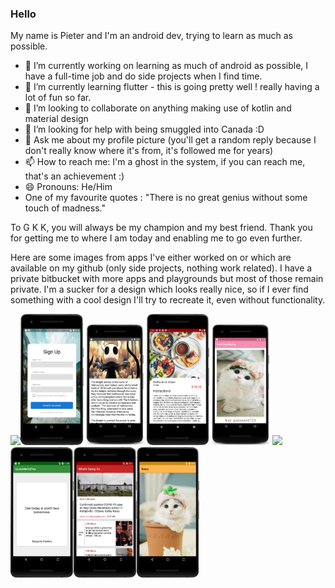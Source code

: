 ### Hello 

My name is Pieter and I'm an android dev, trying to learn as much as possible.

- 🔭 I’m currently working on learning as much of android as possible, I have a full-time job and do side projects when I find time.
- 🌱 I’m currently learning flutter - this is going pretty well ! really having a lot of fun so far.
- 👯 I’m looking to collaborate on anything making use of kotlin and material design
- 🤔 I’m looking for help with being smuggled into Canada :D  
- 💬 Ask me about my profile picture (you'll get a random reply because I don't really know where it's from, it's followed me for years)
- 📫 How to reach me: I'm a ghost in the system, if you can reach me, that's an achievement :)
- 😄 Pronouns: He/Him
- One of my favourite quotes : "There is no great genius without some touch of madness."

To G K K, you will always be my champion and my best friend. Thank you for getting me to where I am today and enabling me to go even further.

Here are some images from apps I've either worked on or which are available on my github (only side projects, nothing work related). I have a private bitbucket with more apps and playgrounds but most of those remain private. I'm a sucker for a design which looks really nice, so if I ever find something with a cool design I'll try to recreate it, even without functionality.

<img src="https://github.com/Pieter-127/MoveMe/blob/master/app/art/example.gif" width="20%" /><img src="https://github.com/Pieter-127/SignMeUp/blob/master/art/image1.png" width="20%" /><img src="https://github.com/Pieter-127/Inverse/blob/master/art/image1.png" width="20%" /><img src="https://github.com/Pieter-127/Waffles/blob/main/app/art/waffles.png" width="20%" /><img src="https://github.com/Pieter-127/DontStealMyKey/blob/master/art/image1.png" width="20%" /><img src="https://github.com/Pieter-127/Navigator/blob/main/art/image1.png" width="20%" /><img src="https://github.com/Pieter-127/QuoteMeOnThis/blob/master/art/image1.png" width="20%" /><img src="https://github.com/Pieter-127/WhatsGoingOn/blob/master/app/art/image1.png" width="20%" /><img src="https://github.com/Pieter-127/Rules/blob/master/app/art/image1.png" width="20%" />
